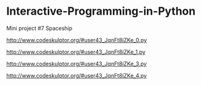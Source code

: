 # Interactive-Programming-in-Python

Mini project #7 Spaceship

http://www.codeskulptor.org/#user43_JqnFt8iZKe_0.py

http://www.codeskulptor.org/#user43_JqnFt8iZKe_1.py

http://www.codeskulptor.org/#user43_JqnFt8iZKe_3.py

http://www.codeskulptor.org/#user43_JqnFt8iZKe_4.py

